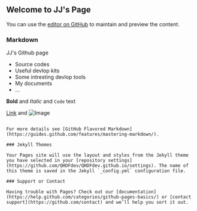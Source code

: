 ## Welcome to JJ's Page

You can use the [editor on GitHub](https://github.com/QHDFdev/QHDFdev.github.io/edit/master/README.md) to maintain and preview the content.


### Markdown

JJ's Github page 
- Source codes
- Useful devlop kits
- Some intresting devlop tools
- My documents
- ...


**Bold** and _Italic_ and `Code` text

[Link](url) and ![Image](src)
```

For more details see [GitHub Flavored Markdown](https://guides.github.com/features/mastering-markdown/).

### Jekyll Themes

Your Pages site will use the layout and styles from the Jekyll theme you have selected in your [repository settings](https://github.com/QHDFdev/QHDFdev.github.io/settings). The name of this theme is saved in the Jekyll `_config.yml` configuration file.

### Support or Contact

Having trouble with Pages? Check out our [documentation](https://help.github.com/categories/github-pages-basics/) or [contact support](https://github.com/contact) and we’ll help you sort it out.
